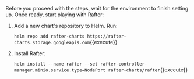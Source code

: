 Before you proceed with the steps, wait for the environment to finish setting up. Once ready, start playing with Rafter:

1. Add a new chart's repository to Helm. Run:

   `helm repo add rafter-charts https://rafter-charts.storage.googleapis.com`{{execute}}

2. Install Rafter:

   `helm install --name rafter --set rafter-controller-manager.minio.service.type=NodePort rafter-charts/rafter`{{execute}}
